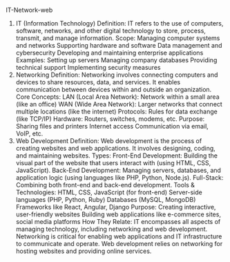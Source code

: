 IT-Network-web
1. IT (Information Technology)
Definition: IT refers to the use of computers, software, networks, and other digital technology to store, process, transmit, and manage information.
Scope:
Managing computer systems and networks
Supporting hardware and software
Data management and cybersecurity
Developing and maintaining enterprise applications
Examples:
Setting up servers
Managing company databases
Providing technical support
Implementing security measures
2. Networking
Definition: Networking involves connecting computers and devices to share resources, data, and services. It enables communication between devices within and outside an organization.
Core Concepts:
LAN (Local Area Network): Network within a small area (like an office)
WAN (Wide Area Network): Larger networks that connect multiple locations (like the internet)
Protocols: Rules for data exchange (like TCP/IP)
Hardware: Routers, switches, modems, etc.
Purpose:
Sharing files and printers
Internet access
Communication via email, VoIP, etc.
3. Web Development
Definition: Web development is the process of creating websites and web applications. It involves designing, coding, and maintaining websites.
Types:
Front-End Development: Building the visual part of the website that users interact with (using HTML, CSS, JavaScript).
Back-End Development: Managing servers, databases, and application logic (using languages like PHP, Python, Node.js).
Full-Stack: Combining both front-end and back-end development.
Tools & Technologies:
HTML, CSS, JavaScript (for front-end)
Server-side languages (PHP, Python, Ruby)
Databases (MySQL, MongoDB)
Frameworks like React, Angular, Django
Purpose:
Creating interactive, user-friendly websites
Building web applications like e-commerce sites, social media platforms
How They Relate:
IT encompasses all aspects of managing technology, including networking and web development.
Networking is critical for enabling web applications and IT infrastructure to communicate and operate.
Web development relies on networking for hosting websites and providing online services.
